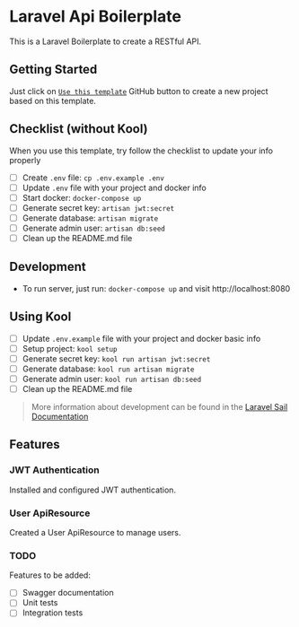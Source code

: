 # Laravel Api Boilerplate
This is a Laravel Boilerplate to create a RESTful API.

## Getting Started
Just click on [`Use this template`](https://github.com/pedrodalvy/laravel-api-boilerplate/generate) GitHub button to create a new project based on this template.

## Checklist (without Kool)
When you use this template, try follow the checklist to update your info properly

- [ ] Create `.env` file: `cp .env.example .env`
- [ ] Update `.env` file with your project and docker info
- [ ] Start docker: `docker-compose up`
- [ ] Generate secret key: `artisan jwt:secret`
- [ ] Generate database: `artisan migrate`
- [ ] Generate admin user: `artisan db:seed`
- [ ] Clean up the README.md file

## Development
- To run server, just run: `docker-compose up` and visit http://localhost:8080

## Using Kool
- [ ] Update `.env.example` file with your project and docker basic info
- [ ] Setup project: `kool setup`
- [ ] Generate secret key: `kool run artisan jwt:secret`
- [ ] Generate database: `kool run artisan migrate`
- [ ] Generate admin user: `kool run artisan db:seed`
- [ ] Clean up the README.md file

> More information about development can be found in the [Laravel Sail Documentation](https://laravel.com/docs/9.x/sail#main-content)

## Features

### JWT Authentication
Installed and configured JWT authentication.

### User ApiResource
Created a User ApiResource to manage users.

### TODO
Features to be added:
- [ ] Swagger documentation
- [ ] Unit tests
- [ ] Integration tests
